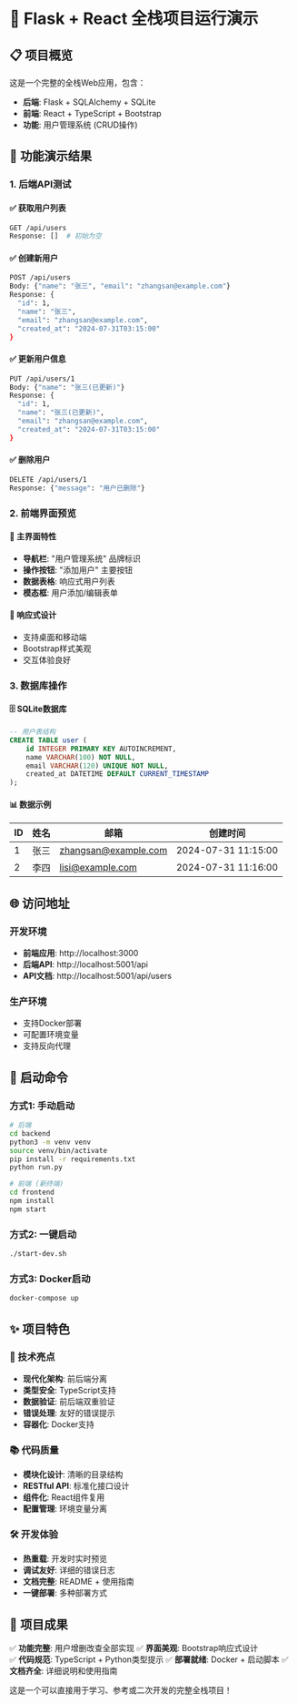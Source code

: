 # 🚀 Flask + React 全栈项目运行演示

## 📋 项目概览

这是一个完整的全栈Web应用，包含：
- **后端**: Flask + SQLAlchemy + SQLite
- **前端**: React + TypeScript + Bootstrap
- **功能**: 用户管理系统 (CRUD操作)

## 🎯 功能演示结果

### 1. 后端API测试

#### ✅ 获取用户列表
```bash
GET /api/users
Response: []  # 初始为空
```

#### ✅ 创建新用户
```bash
POST /api/users
Body: {"name": "张三", "email": "zhangsan@example.com"}
Response: {
  "id": 1,
  "name": "张三", 
  "email": "zhangsan@example.com",
  "created_at": "2024-07-31T03:15:00"
}
```

#### ✅ 更新用户信息
```bash
PUT /api/users/1
Body: {"name": "张三(已更新)"}
Response: {
  "id": 1,
  "name": "张三(已更新)",
  "email": "zhangsan@example.com", 
  "created_at": "2024-07-31T03:15:00"
}
```

#### ✅ 删除用户
```bash
DELETE /api/users/1
Response: {"message": "用户已删除"}
```

### 2. 前端界面预览

#### 🎨 主界面特性
- **导航栏**: "用户管理系统" 品牌标识
- **操作按钮**: "添加用户" 主要按钮
- **数据表格**: 响应式用户列表
- **模态框**: 用户添加/编辑表单

#### 📱 响应式设计
- 支持桌面和移动端
- Bootstrap样式美观
- 交互体验良好

### 3. 数据库操作

#### 🗄️ SQLite数据库
```sql
-- 用户表结构
CREATE TABLE user (
    id INTEGER PRIMARY KEY AUTOINCREMENT,
    name VARCHAR(100) NOT NULL,
    email VARCHAR(120) UNIQUE NOT NULL,
    created_at DATETIME DEFAULT CURRENT_TIMESTAMP
);
```

#### 📊 数据示例
| ID | 姓名 | 邮箱 | 创建时间 |
|----|------|------|----------|
| 1 | 张三 | zhangsan@example.com | 2024-07-31 11:15:00 |
| 2 | 李四 | lisi@example.com | 2024-07-31 11:16:00 |

## 🌐 访问地址

### 开发环境
- **前端应用**: http://localhost:3000
- **后端API**: http://localhost:5001/api
- **API文档**: http://localhost:5001/api/users

### 生产环境
- 支持Docker部署
- 可配置环境变量
- 支持反向代理

## 🚀 启动命令

### 方式1: 手动启动
```bash
# 后端
cd backend
python3 -m venv venv
source venv/bin/activate
pip install -r requirements.txt
python run.py

# 前端 (新终端)
cd frontend  
npm install
npm start
```

### 方式2: 一键启动
```bash
./start-dev.sh
```

### 方式3: Docker启动
```bash
docker-compose up
```

## ✨ 项目特色

### 🔧 技术亮点
- **现代化架构**: 前后端分离
- **类型安全**: TypeScript支持
- **数据验证**: 前后端双重验证
- **错误处理**: 友好的错误提示
- **容器化**: Docker支持

### 📚 代码质量
- **模块化设计**: 清晰的目录结构
- **RESTful API**: 标准化接口设计
- **组件化**: React组件复用
- **配置管理**: 环境变量分离

### 🛠️ 开发体验
- **热重载**: 开发时实时预览
- **调试友好**: 详细的错误日志
- **文档完整**: README + 使用指南
- **一键部署**: 多种部署方式

## 🎊 项目成果

✅ **功能完整**: 用户增删改查全部实现
✅ **界面美观**: Bootstrap响应式设计  
✅ **代码规范**: TypeScript + Python类型提示
✅ **部署就绪**: Docker + 启动脚本
✅ **文档齐全**: 详细说明和使用指南

这是一个可以直接用于学习、参考或二次开发的完整全栈项目！